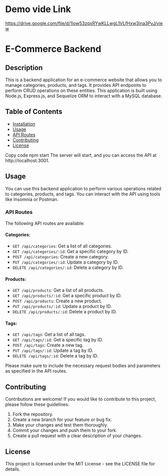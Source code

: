 
# Demo vide Link
https://drive.google.com/file/d/1Iow53zqxRYwKLLwgL1VLfHxw3ina3PvJ/view

# E-Commerce Backend

## Description

This is a backend application for an e-commerce website that allows you to manage categories, products, and tags. It provides API endpoints to perform CRUD operations on these entities. This application is built using Node.js, Express.js, and Sequelize ORM to interact with a MySQL database.

## Table of Contents

- [Installation](#installation)
- [Usage](#usage)
- [API Routes](#api-routes)
- [Contributing](#contributing)
- [License](#license)


Copy code
npm start
The server will start, and you can access the API at http://localhost:3001.

## Usage

You can use this backend application to perform various operations related to categories, products, and tags. You can interact with the API using tools like Insomnia or Postman.

### API Routes

The following API routes are available:

#### Categories:

- `GET /api/categories`: Get a list of all categories.
- `GET /api/categories/:id`: Get a specific category by ID.
- `POST /api/categories`: Create a new category.
- `PUT /api/categories/:id`: Update a category by ID.
- `DELETE /api/categories/:id`: Delete a category by ID.

#### Products:

- `GET /api/products`: Get a list of all products.
- `GET /api/products/:id`: Get a specific product by ID.
- `POST /api/products`: Create a new product.
- `PUT /api/products/:id`: Update a product by ID.
- `DELETE /api/products/:id`: Delete a product by ID.

#### Tags:

- `GET /api/tags`: Get a list of all tags.
- `GET /api/tags/:id`: Get a specific tag by ID.
- `POST /api/tags`: Create a new tag.
- `PUT /api/tags/:id`: Update a tag by ID.
- `DELETE /api/tags/:id`: Delete a tag by ID.

Please make sure to include the necessary request bodies and parameters as specified in the API routes.

## Contributing

Contributions are welcome! If you would like to contribute to this project, please follow these guidelines:

1. Fork the repository.
2. Create a new branch for your feature or bug fix.
3. Make your changes and test them thoroughly.
4. Commit your changes and push them to your fork.
5. Create a pull request with a clear description of your changes.

## License

This project is licensed under the MIT License - see the LICENSE file for details.

